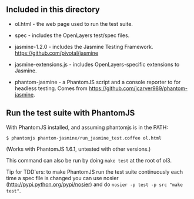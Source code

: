 Included in this directory
--------------------------

- ol.html - the web page used to run the test suite.

- spec - includes the OpenLayers test/spec files.

- jasmine-1.2.0 - includes the Jasmine Testing Framework.
  https://github.com/pivotal/jasmine

- jasmine-extensions.js - includes OpenLayers-specific extensions to Jasmine.

- phantom-jasmine - a PhantomJS script and a console reporter to for headless
  testing. Comes from https://github.com/jcarver989/phantom-jasmine.

Run the test suite with PhantomJS
---------------------------------

With PhantomJS installed, and assuming phantomjs is in the PATH:

    $ phantomjs phantom-jasmine/run_jasmine_test.coffee ol.html

(Works with PhantomJS 1.6.1, untested with other versions.)

This command can also be run by doing `make test` at the root of ol3.

Tip for TDD'ers: to make PhantomJS run the test suite continuously each time
a spec file is changed you can use nosier (http://pypi.python.org/pypi/nosier)
and do `nosier -p test -p src "make test"`.

